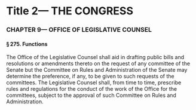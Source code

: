 
# Title 2— THE CONGRESS
### CHAPTER 9— OFFICE OF LEGISLATIVE COUNSEL
#### § 275. Functions

The Office of the Legislative Counsel shall aid in drafting public bills and resolutions or amendments thereto on the request of any committee of the Senate but the Committee on Rules and Administration of the Senate may determine the preference, if any, to be given to such requests of the committees. The Legislative Counsel shall, from time to time, prescribe rules and regulations for the conduct of the work of the Office for the committees, subject to the approval of such Committee on Rules and Administration.
